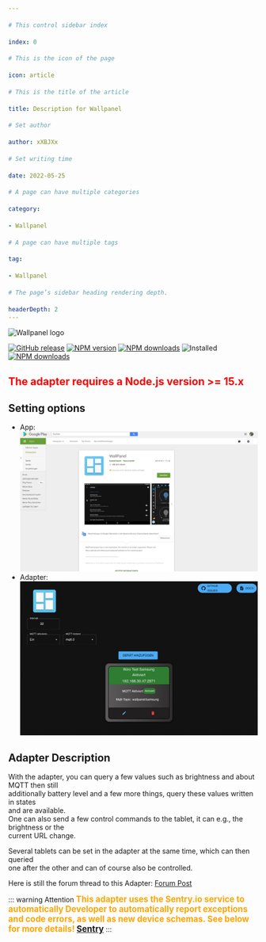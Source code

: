 ```yaml
---

# This control sidebar index

index: 0

# This is the icon of the page

icon: article

# This is the title of the article

title: Description for Wallpanel

# Set author

author: xXBJXx

# Set writing time

date: 2022-05-25

# A page can have multiple categories

category:

- Wallpanel

# A page can have multiple tags

tag:

- Wallpanel

# The page’s sidebar heading rendering depth.

headerDepth: 2
---
```


<img :src="$withBase('/media/wallpanel/wallpanel.png#center')" alt="Wallpanel logo">

[![GitHub release](https://img.shields.io/github/v/release/xXBJXx/ioBroker.wallpanel?include_prereleases&label=GitHub%20release&logo=github)](https://github.com/xXBJXx/ioBroker.wallpanel)
[![NPM version](https://img.shields.io/npm/v/iobroker.wallpanel.svg?logo=npm)](https://www.npmjs.com/package/iobroker.wallpanel)
[![NPM downloads](https://img.shields.io/npm/dm/iobroker.wallpanel.svg?logo=npm)](https://www.npmjs.com/package/iobroker.wallpanel)
![Installed](https://iobroker.live/badges/wallpanel-installed.svg)
[![NPM downloads](https://nodei.co/npm/iobroker.wallpanel.png)](https://www.npmjs.com/package/iobroker.wallpanel)

## <span style="color:red; fontSize:1.3em; font-weight:bold">The adapter requires a Node.js version >= 15.x</span>

## Setting options

* App:<br>
  [![App](../.vuepress/public/media/wallpanel/GooglePlayStore.png#navIcon)](app/app-description.md)
  <br/>
* Adapter:<br>
  [![App](../.vuepress/public/media/wallpanel/adapter.png#navIcon)](admin-gui.md)
  <br/>

## Adapter Description

With the adapter, you can query a few values such as brightness and about MQTT then still <br> additionally battery level
and a few more things, query these values written in states <br> and are available.<br>
One can also send a few control commands to the tablet, it can e.g., the brightness or the <br> current URL change.

Several tablets can be set in the adapter at the same time, which can then queried <br> one after the other and can of course also be controlled.

Here is still the forum thread to this Adapter: [Forum Post](https://forum.iobroker.net/topic/36438/test-adapter-wallpanel)

::: warning Attention
<span style="color:orange; font-size:1.2em; font-weight: bold" >This adapter uses the Sentry.io service to automatically
Developer to automatically report exceptions and code errors, as well as new device schemas.
See below for more details! [Sentry](/wallpanel/sentry)
</span>
:::


